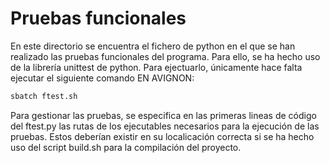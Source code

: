 # Pruebas funcionales

En este directorio se encuentra el fichero de python en el que se han realizado las pruebas funcionales del programa.
Para ello, se ha hecho uso de la librería unittest de python. Para ejectuarlo, únicamente hace falta
ejecutar el siguiente comando EN AVIGNON:

```bash 
sbatch ftest.sh
```

Para gestionar las pruebas, se especifica en las primeras lineas de código del ftest.py las rutas de los ejecutables
necesarios para la ejecución de las pruebas. Estos deberían existir en su localicación correcta si se ha hecho uso 
del script build.sh para la compilación del proyecto.
